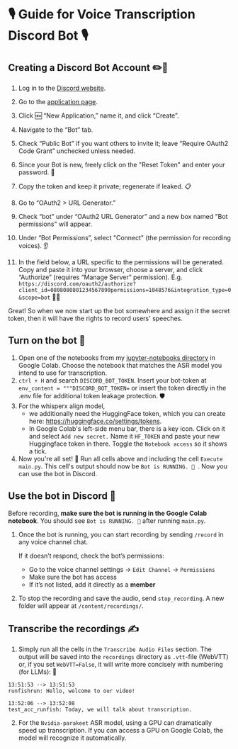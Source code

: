 # 🎙️ Guide for Voice Transcription Discord Bot 🎙️

## Creating a Discord Bot Account ✏️🤖
1. Log in to the [Discord website](https://discord.com/).
2. Go to the [application page](https://discord.com/developers/applications).
3. Click 🆕 “New Application,” name it, and click “Create”.
4. Navigate to the “Bot” tab.
5. Check “Public Bot” if you want others to invite it; leave “Require OAuth2 Code Grant” unchecked unless needed.
6. Since your Bot is new, freely click on the "Reset Token" and enter your password. 🔑
7. Copy the token and keep it private; regenerate if leaked. 📋


8. Go to “OAuth2 > URL Generator.”
9. Check “bot” under “OAuth2 URL Generator” and a new box named "Bot permissions" will appear.

10. Under “Bot Permissions”, select "Connect" (the permission for recording voices). 👂
11. In the field below, a URL specific to the permissions will be generated. Copy and paste it into your browser, choose a server, and click “Authorize” (requires “Manage Server” permission).
E.g. `https://discord.com/oauth2/authorize?client_id=0808080801234567890permissions=1048576&integration_type=0&scope=bot` 📝🔗

Great! So when we now start up the bot somewhere and assign it the secret token, then it will have the rights to record users' speeches.



## Turn on the bot 🔌

1. Open one of the notebooks from my [jupyter-notebooks directory](https://github.com/runfish5/tiny-tutorials/tree/main/discord-transcription-bot/jupyter-notebooks) in Google Colab. Choose the notebook that matches the ASR model you intend to use for transcription.
2. `ctrl + H` and search `DISCORD_BOT_TOKEN`. Insert your bot-token at `env_content = """DISCORD_BOT_TOKEN=` or insert the token directly in the .env file for additional token leakage protection. 🛡️
3. For the whisperx align model,
      -  we additionally need the HuggingFace token, which you can create here: https://huggingface.co/settings/tokens.
      - In Google Colab's left-side menu bar, there is a key icon. Click on it and select `Add new secret.` Name it `HF_TOKEN` and paste your new Huggingface token in there. Toggle the `Notebook access` so it shows a tick.
4. Now you're all set! 🔗 Run all cells above and including the cell `Execute main.py`. This cell's output should now be `Bot is RUNNING. 🔴 `. Now you can use the bot in Discord.



## Use the bot in Discord 🎤

Before recording, **make sure the bot is running in the Google Colab notebook**. You should see `Bot is RUNNING. 🔴` after running `main.py`.

1. Once the bot is running, you can start recording by sending `/record` in any voice channel chat.

   If it doesn’t respond, check the bot’s permissions:

   * Go to the voice channel settings → `Edit Channel` → `Permissions`
   * Make sure the bot has access
   * If it’s not listed, add it directly as a **member**

2. To stop the recording and save the audio, send `stop_recording`. A new folder will appear at `/content/recordings/`.



## Transcribe the recordings ✍️
1. Simply run all the cells in the `Transcribe Audio Files` section. The output will be saved into the `recordings` directory as `.vtt`-file (WebVTT) or, if you set `WebVTT=False`, it will write more concisely with numbering (for LLMs): 💾

```
13:51:53 --> 13:51:53
runfishrun: Hello, welcome to our video!

13:52:06 --> 13:52:08
test_acc_runfish: Today, we will talk about transcription.
```

2. For the `Nvidia-parakeet` ASR model, using a GPU can dramatically speed up transcription. If you can access a GPU on Google Colab, the model will recognize it automatically.

